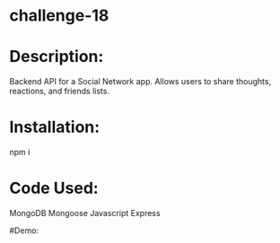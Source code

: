 # challenge-18

# Description:
Backend API for a Social Network app. Allows users to share thoughts, reactions, and friends lists.

# Installation:
npm i

# Code Used:
MongoDB
Mongoose
Javascript
Express

#Demo:

